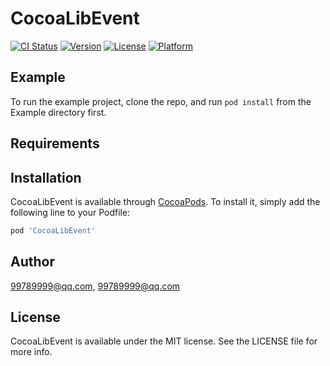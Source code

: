 # CocoaLibEvent

[![CI Status](http://img.shields.io/travis/99789999@qq.com/CocoaLibEvent.svg?style=flat)](https://travis-ci.org/99789999@qq.com/CocoaLibEvent)
[![Version](https://img.shields.io/cocoapods/v/CocoaLibEvent.svg?style=flat)](http://cocoapods.org/pods/CocoaLibEvent)
[![License](https://img.shields.io/cocoapods/l/CocoaLibEvent.svg?style=flat)](http://cocoapods.org/pods/CocoaLibEvent)
[![Platform](https://img.shields.io/cocoapods/p/CocoaLibEvent.svg?style=flat)](http://cocoapods.org/pods/CocoaLibEvent)

## Example

To run the example project, clone the repo, and run `pod install` from the Example directory first.

## Requirements

## Installation

CocoaLibEvent is available through [CocoaPods](http://cocoapods.org). To install
it, simply add the following line to your Podfile:

```ruby
pod 'CocoaLibEvent'
```

## Author

99789999@qq.com, 99789999@qq.com

## License

CocoaLibEvent is available under the MIT license. See the LICENSE file for more info.
